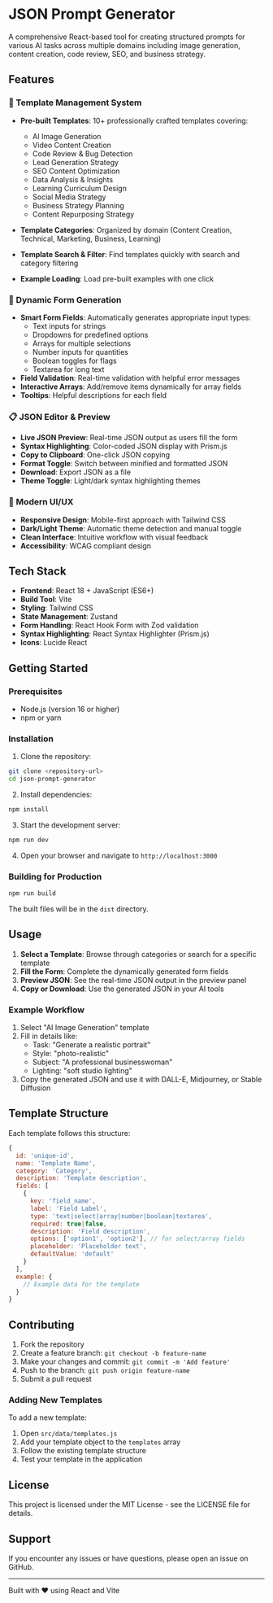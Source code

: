 # JSON Prompt Generator

A comprehensive React-based tool for creating structured prompts for various AI tasks across multiple domains including image generation, content creation, code review, SEO, and business strategy.

## Features

### 🎯 Template Management System
- **Pre-built Templates**: 10+ professionally crafted templates covering:
  - AI Image Generation
  - Video Content Creation
  - Code Review & Bug Detection
  - Lead Generation Strategy
  - SEO Content Optimization
  - Data Analysis & Insights
  - Learning Curriculum Design
  - Social Media Strategy
  - Business Strategy Planning
  - Content Repurposing Strategy

- **Template Categories**: Organized by domain (Content Creation, Technical, Marketing, Business, Learning)
- **Template Search & Filter**: Find templates quickly with search and category filtering
- **Example Loading**: Load pre-built examples with one click

### 🔧 Dynamic Form Generation
- **Smart Form Fields**: Automatically generates appropriate input types:
  - Text inputs for strings
  - Dropdowns for predefined options
  - Arrays for multiple selections
  - Number inputs for quantities
  - Boolean toggles for flags
  - Textarea for long text
- **Field Validation**: Real-time validation with helpful error messages
- **Interactive Arrays**: Add/remove items dynamically for array fields
- **Tooltips**: Helpful descriptions for each field

### 📋 JSON Editor & Preview
- **Live JSON Preview**: Real-time JSON output as users fill the form
- **Syntax Highlighting**: Color-coded JSON display with Prism.js
- **Copy to Clipboard**: One-click JSON copying
- **Format Toggle**: Switch between minified and formatted JSON
- **Download**: Export JSON as a file
- **Theme Toggle**: Light/dark syntax highlighting themes

### 🎨 Modern UI/UX
- **Responsive Design**: Mobile-first approach with Tailwind CSS
- **Dark/Light Theme**: Automatic theme detection and manual toggle
- **Clean Interface**: Intuitive workflow with visual feedback
- **Accessibility**: WCAG compliant design

## Tech Stack

- **Frontend**: React 18 + JavaScript (ES6+)
- **Build Tool**: Vite
- **Styling**: Tailwind CSS
- **State Management**: Zustand
- **Form Handling**: React Hook Form with Zod validation
- **Syntax Highlighting**: React Syntax Highlighter (Prism.js)
- **Icons**: Lucide React

## Getting Started

### Prerequisites
- Node.js (version 16 or higher)
- npm or yarn

### Installation

1. Clone the repository:
```bash
git clone <repository-url>
cd json-prompt-generator
```

2. Install dependencies:
```bash
npm install
```

3. Start the development server:
```bash
npm run dev
```

4. Open your browser and navigate to `http://localhost:3000`

### Building for Production

```bash
npm run build
```

The built files will be in the `dist` directory.

## Usage

1. **Select a Template**: Browse through categories or search for a specific template
2. **Fill the Form**: Complete the dynamically generated form fields
3. **Preview JSON**: See the real-time JSON output in the preview panel
4. **Copy or Download**: Use the generated JSON in your AI tools

### Example Workflow

1. Select "AI Image Generation" template
2. Fill in details like:
   - Task: "Generate a realistic portrait"
   - Style: "photo-realistic"
   - Subject: "A professional businesswoman"
   - Lighting: "soft studio lighting"
3. Copy the generated JSON and use it with DALL-E, Midjourney, or Stable Diffusion

## Template Structure

Each template follows this structure:

```javascript
{
  id: 'unique-id',
  name: 'Template Name',
  category: 'Category',
  description: 'Template description',
  fields: [
    {
      key: 'field_name',
      label: 'Field Label',
      type: 'text|select|array|number|boolean|textarea',
      required: true|false,
      description: 'Field description',
      options: ['option1', 'option2'], // for select/array fields
      placeholder: 'Placeholder text',
      defaultValue: 'default'
    }
  ],
  example: {
    // Example data for the template
  }
}
```

## Contributing

1. Fork the repository
2. Create a feature branch: `git checkout -b feature-name`
3. Make your changes and commit: `git commit -m 'Add feature'`
4. Push to the branch: `git push origin feature-name`
5. Submit a pull request

### Adding New Templates

To add a new template:

1. Open `src/data/templates.js`
2. Add your template object to the `templates` array
3. Follow the existing template structure
4. Test your template in the application

## License

This project is licensed under the MIT License - see the LICENSE file for details.

## Support

If you encounter any issues or have questions, please open an issue on GitHub.

---

Built with ❤️ using React and Vite

